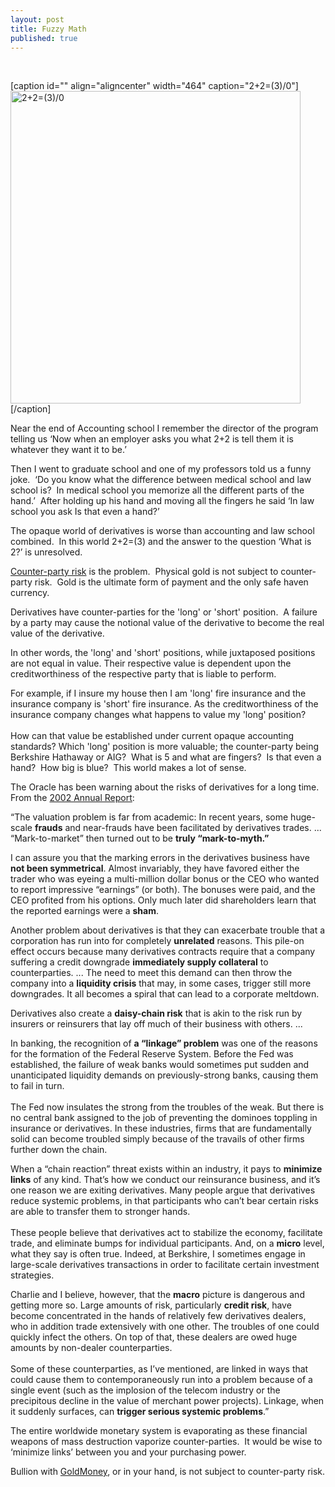 ```yaml
---
layout: post
title: Fuzzy Math
published: true
---
```

<p> </p>
<p>[caption id="" align="aligncenter" width="464" caption="2+2=(3)/0"]<img title="Fuzzy Math" src="{{ site.baseurl }}/images/364743164_5d98ccb191.jpg" alt="2+2=(3)/0" width="464" height="500" />[/caption]</p>
<p><span>Near the end of Accounting school I remember the director of the program telling us ‘Now when an employer asks you what 2+2 is tell them it is whatever they want it to be.’</span></p>
<p><span>Then I went to graduate school and one of my professors told us a funny joke.  ‘Do you know what the difference between medical school and law school is?  In medical school you memorize all the different parts of the hand.’  After holding up his hand and moving all the fingers he said ‘In law school you ask Is that even a hand?’</span></p>
<p><span>The opaque world of derivatives is worse than accounting and law school combined.  In this world 2+2=(3) and the answer to the question ‘What is 2?’ is unresolved.</span></p>
<p><span><a href="http://www.runtogold.com/2008/06/counter-party-risk/">Counter-party risk</a> is the problem.  Physical gold is not subject to counter-party risk.  Gold is the ultimate form of payment and the only safe haven currency.</span></p>
<p><span>Derivatives have counter-parties for the 'long' or 'short' position.  A failure by a party may cause the notional value of the derivative to become the real value of the derivative.</span></p>
<p><span>In other words, the 'long' and 'short' positions, while juxtaposed positions are not equal in value. Their respective value is dependent upon the creditworthiness of the respective party that is liable to perform.</span></p>
<p><span>For example, if I insure my house then I am 'long' fire insurance and the insurance company is 'short' fire insurance. As the creditworthiness of the insurance company changes what happens to value my 'long' position? <br/><br/>How can that value be established under current opaque accounting standards? Which 'long' position is more valuable; the counter-party being Berkshire Hathaway or AIG?  What is 5 and what are fingers?  Is that even a hand?  How big is blue?  This world makes a lot of sense.</span></p>
<p><span>The Oracle has been warning about the risks of derivatives for a long time.  From the <a href="http://www.berkshirehathaway.com/letters/2002pdf.pdf" target="_blank">2002 Annual Report</a>:</span></p>
<p><span>“The valuation problem is far from academic: In recent years, some huge-scale <strong>frauds</strong> and near-frauds have been facilitated by derivatives trades. ... “Mark-to-market” then turned out to be <strong>truly “mark-to-myth.”</strong></span></p>
<p><span>I can assure you that the marking errors in the derivatives business have <strong>not been symmetrical</strong>. Almost invariably, they have favored either the trader who was eyeing a multi-million dollar bonus or the CEO who wanted to report impressive “earnings” (or both). The bonuses were paid, and the CEO profited from his options. Only much later did shareholders learn that the reported earnings were a <strong>sham</strong>. </span></p>
<p><span>Another problem about derivatives is that they can exacerbate trouble that a corporation has run into for completely <strong>unrelated</strong> reasons. This pile-on effect occurs because many derivatives contracts require that a company suffering a credit downgrade <strong>immediately supply collateral</strong> to counterparties. ... The need to meet this demand can then throw the company into a <strong>liquidity crisis</strong> that may, in some cases, trigger still more downgrades. It all becomes a spiral that can lead to a corporate meltdown.</span></p>
<p><span>Derivatives also create a <strong>daisy-chain risk</strong> that is akin to the risk run by insurers or reinsurers that lay off much of their business with others. ...</span></p>
<p><span>In banking, the recognition of <strong>a “linkage” problem</strong> was one of the reasons for the formation of the Federal Reserve System. Before the Fed was established, the failure of weak banks would sometimes put sudden and unanticipated liquidity demands on previously-strong banks, causing them to fail in turn.<br/><br/> The Fed now insulates the strong from the troubles of the weak. But there is no central bank assigned to the job of preventing the dominoes toppling in insurance or derivatives. In these industries, firms that are fundamentally solid can become troubled simply because of the travails of other firms further down the chain.</span></p>
<p><span>When a “chain reaction” threat exists within an industry, it pays to <strong>minimize links</strong> of any kind. That’s how we conduct our reinsurance business, and it’s one reason we are exiting derivatives. Many people argue that derivatives reduce systemic problems, in that participants who can’t bear certain risks are able to transfer them to stronger hands. <br/><br/>These people believe that derivatives act to stabilize the economy, facilitate trade, and eliminate bumps for individual participants. And, on a <strong>micro</strong> level, what they say is often true. Indeed, at Berkshire, I sometimes engage in large-scale derivatives transactions in order to facilitate certain investment strategies.</span></p>
<p><span>Charlie and I believe, however, that the <strong>macro</strong> picture is dangerous and getting more so. Large amounts of risk, particularly <strong>credit risk</strong>, have become concentrated in the hands of relatively few derivatives dealers, who in addition trade extensively with one other. The troubles of one could quickly infect the others. On top of that, these dealers are owed huge amounts by non-dealer counterparties. <br/><br/>Some of these counterparties, as I’ve mentioned, are linked in ways that could cause them to contemporaneously run into a problem because of a single event (such as the implosion of the telecom industry or the precipitous decline in the value of merchant power projects). Linkage, when it suddenly surfaces, can <strong>trigger serious systemic problems</strong>.”</span></p>
<p><span>The entire worldwide monetary system is evaporating as these financial weapons of mass destruction vaporize counter-parties.  It would be wise to ‘minimize links’ between you and your purchasing power.</span></p>
<p><span>Bullion with <a href="http://www.runtogold.com/goldmoney/">GoldMoney</a>, or in your hand, is not subject to counter-party risk.</span></p>
